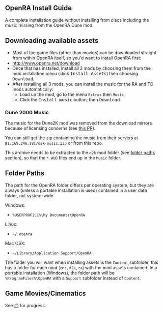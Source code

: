 ## OpenRA Install Guide
A complete installation guide without installing from discs including
the music missing from the OpenRA Dune mod

## Downloading available assets
- Most of the game files (other than movies) can be downloaded
straight from within OpenRA itself, so you'd want to install OpenRA first:
- http://www.openra.net/download
- Once that has installed, install all 3 mods by choosing them from the mod installation menu
(click <kbd>Install Assets</kbd>) then choosing <kbd>Download</kbd>.
- After installing all 3 mods, you can install the music for the RA and TD mods automatically:
  - Load up the mod, go to the menu `Extras` then `Music`
  - Click the <kbd>Install music</kbd> button, then <kbd>Download</kbd>

### Dune 2000 Music
The music for the Dune2K mod was removed from the download mirrors
because of licensing concerns (see [this PR](https://github.com/OpenRA/OpenRAWeb/pull/268)).

You can still get the zip containing the music from their servers at
`81.169.246.181/d2k-music.zip` or from this repo.

This archive needs to be extracted to the `d2k` mod folder
(see [folder paths](#folder-paths) section), so that the `*.AUD` files end up in the `Music` folder.

## Folder Paths
The path for the OpenRA folder differs per operating system,
but they are always (unless a portable installation is used)
contained in a user data folder, not system-wide.

Windows:
- `%USERPROFILE%\My Documents\OpenRA`

Linux:
- `~/.openra`

Mac OSX:
- `~/Library/Application Support/OpenRA`

The folder you will want when installing assets is the `Content` subfolder,
this has a folder for each mod (`cnc`, `d2k`, `ra`) with the mod assets contained.
In a portable installation (Windows), the folder path will be
`%ProgramFiles%\OpenRA` with a `Support` subfolder instead of `Content`.

## Game Movies/Cinematics
See [#1](https://github.com/Walkman100/OpenRA-Install-Guide/issues/1) for progress.
